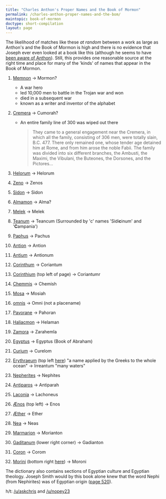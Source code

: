 ```yaml
---
title: "Charles Anthon's Proper Names and the Book of Mormon"
permalink: /charles-anthon-proper-names-and-the-bom/
maintopic: book-of-mormon
doctype: short-compilation
layout: page
---
```


The likelihood of matches like these _at random_ between a work as large as Anthon's and the Book of Mormon is high and there is no evidence that Joseph ever even looked at a book like this (although he seems to have [been aware of Anthon](https://www.josephsmithpapers.org/person/charles-anthon)).  Still, this provides one reasonable source at the right time and place for many of the 'kinds' of names that appear in the Book of Mormon.

1. [Memnon](https://archive.org/stream/1827classicaldic00lempuoft#page/n3/mode/2up/search/Memnon) → Mormon?

    * A war hero
    * led 10,000 men to battle in the Trojan war and won
    * died in a subsequent war
    * known as a writer and inventor of the alphabet

1. [Cremera](https://archive.org/stream/1827classicaldic00lempuoft#page/294/mode/2up/search/Cremera) → Cumorah?

    * An entire family line of 300 was wiped out there

        > They came to a general engagement near the Cremera, in which all the family, consisting of 306 men, were totally slain, B.C. 477.  There only remained one, whose tender age detained him at Rome, and from him arose the noble Fabii.  The family was divided into six different branches, the Ambusti, the Maximi, the Vibulani, the Buteones, the Dorsones, and the Pictores...

1. [Helorum](https://archive.org/stream/1827classicaldic00lempuoft#page/334/mode/2up/search/Helorum) → Helorum

1. [Zeno](https://archive.org/stream/1827classicaldic00lempuoft#page/334/mode/2up/search/Zeno) → Zenos

1. [Sidon](https://archive.org/stream/1827classicaldic00lempuoft#page/762/mode/2up/search/Sidon) → Sidon

1. [Almamon](https://archive.org/stream/1827classicaldic00lempuoft#page/n17/mode/2up/search/Almamon) → Alma?

1. [Melek](https://archive.org/stream/1827classicaldic00lempuoft#page/668/mode/2up/search/Melek) → Melek

1. [Teanum](https://archive.org/stream/1827classicaldic00lempuoft#page/762/mode/2up/search/Teanum)  → Teancum (Surrounded by 'c' names 'Sidi**c**inum' and '**C**ampania')

1. [Paphus](https://archive.org/stream/1827classicaldic00lempuoft#page/578/mode/2up/search/Paphus) → Pachus

1. [Antion](https://archive.org/stream/1827classicaldic00lempuoft#page/106/mode/2up/search/Antion) → Antion

1. [Antium](https://archive.org/stream/1827classicaldic00lempuoft#page/64/mode/2up/search/Antium)  → Antionum

1. [Corinthum](https://archive.org/stream/1827classicaldic00lempuoft#page/208/mode/2up/search/Corinthum) → Coriantum

1. [Corinthium](https://archive.org/stream/1827classicaldic00lempuoft#page/208/mode/2up/search/Corinthium) (top left of page) → Coriantumr

1. [Chemmis](https://archive.org/stream/1827classicaldic00lempuoft#page/174/mode/2up/search/Chemmis)  → Chemish

1. [Mosa](https://archive.org/stream/1827classicaldic00lempuoft#page/504/mode/2up/search/Mosa)  → Mosiah

1. [omnis](https://archive.org/stream/1827classicaldic00lempuoft#page/576/mode/2up/search/omnis)  → Omni (not a placename)

1. [Pavorane](https://archive.org/stream/1827classicaldic00lempuoft#page/220/mode/2up/search/Pavorane)  → Pahoran

1. [Haliacmon](https://archive.org/stream/1827classicaldic00lempuoft#page/324/mode/2up/search/Haliacmon)  → Helaman

1. [Zamora](https://archive.org/stream/1827classicaldic00lempuoft#page/882/mode/2up/search/Zamora)  → Zarahemla

1. [Egyptus](https://archive.org/stream/1827classicaldic00lempuoft#page/104/mode/2up/search/Egyptus) → Egyptus (Book of Abraham)

1. [Curium](https://archive.org/stream/1827classicaldic00lempuoft#page/218/mode/2up/search/Curium)  → Curelom

1. [Erythraeum](https://archive.org/stream/1827classicaldic00lempuoft#page/120/mode/2up/search/Erythraeum) (top left [here](https://archive.org/stream/1827classicaldic00lempuoft#page/284/mode/2up/)) "a name applied by the Greeks to the whole ocean" → Irreantum "many waters"

1. [Nepherites](https://archive.org/stream/1827classicaldic00lempuoft#page/520/mode/2up/search/Nepherites)  → Nephites

1. [Antiparos](https://archive.org/stream/1827classicaldic00lempuoft#page/62/mode/2up/search/Antiparos)  → Antiparah

1. [Laconia](https://archive.org/stream/1827classicaldic00lempuoft#page/46/mode/2up/search/Laconia)  → Lachoneus

1. [Ænos](https://archive.org/stream/1827classicaldic00lempuoft#page/18/mode/2up/) (top left)  → Enos

1. [Æther](https://archive.org/stream/1827classicaldic00lempuoft#page/398/mode/2up/search/%C3%86ther)  → Ether

1. [Nea](https://archive.org/stream/1827classicaldic00lempuoft#page/516/mode/2up/search/Nea)  → Neas

1. [Marmarion](https://archive.org/stream/1827classicaldic00lempuoft#page/460/mode/2up/search/Marmarion)  → Morianton

1. [Gaditanum](https://archive.org/stream/1827classicaldic00lempuoft#page/304/mode/2up) (lower right corner) → Gadianton

1. [Coron](https://archive.org/stream/1827classicaldic00lempuoft#page/210/mode/2up/search/Coron)  → Corom

1. [Morini](https://archive.org/stream/1827classicaldic00lempuoft#page/312/mode/2up/search/Morini) (bottom right [here](https://archive.org/stream/1827classicaldic00lempuoft#page/502/mode/2up)) → Moroni 

The dictionary also contains sections of Egyptian culture and Egyptian theology. Joseph Smith would by this book alone knew that the word Nephi (from Nephirites) was of Egyptian origin ([page 520](https://archive.org/stream/1827classicaldic00lempuoft#page/520/mode/2up)).

h/t: [/u/askchris](https://www.reddit.com/r/exmormon/comments/4qio68/new_charles_anthon_connection_or_mere_coincidence/d4tawpg/) and [/u/nopey23](https://www.reddit.com/r/exmormon/comments/8kdkbw/list_of_names_in_the_book_of_mormon_that_just/)
